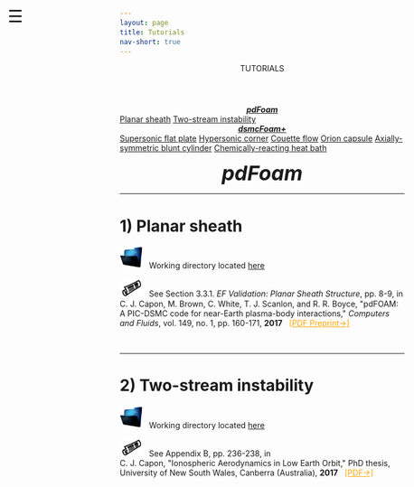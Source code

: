 ```yaml
---
layout: page
title: Tutorials
nav-short: true
---
```


<div id="mySidenav" class="sidenav">
  <a href="javascript:void(0)" class="closebtn" onclick="closeNav()"><i class='fa fa-times'></i></a>
  <header>TUTORIALS</header>
  <a href="https://hystrath.github.io/tutos-pdfoam"><center><b><i>pdFoam</i></b></center></a>
  <a href="https://hystrath.github.io/tutos-pdfoam/#1-planar-sheath">Planar sheath</a>
  <a href="https://hystrath.github.io/tutos-pdfoam/#2-two-stream-instability">Two-stream instability</a>
  <br>
  <a href="https://hystrath.github.io/tutos-dsmcfoam"><center><b><i>dsmcFoam+</i></b></center></a>
  <a href="https://hystrath.github.io/tutos-dsmcfoam/#1-supersonic-flat-plate">Supersonic flat plate</a>
  <a href="https://hystrath.github.io/tutos-dsmcfoam/#2-hypersonic-corner">Hypersonic corner</a>
  <a href="https://hystrath.github.io/tutos-dsmcfoam/#3-couette-flow">Couette flow</a>
  <a href="https://hystrath.github.io/tutos-dsmcfoam/#4-orion-capsule-non-reacting-107-km">Orion capsule</a>
  <a href="https://hystrath.github.io/tutos-dsmcfoam/#5-axially-symmetric-blunt-cylinder">Axially-symmetric blunt cylinder</a>
  <a href="https://hystrath.github.io/tutos-dsmcfoam/#6-chemically-reacting-heat-bath">Chemically-reacting heat bath</a>
</div>

<span style="position: fixed;font-size:30px;cursor:pointer; margin:0px; top:60px;left:30px;" onclick="reopenNav()">&#9776;</span>

<script>
function openNav() {
  document.getElementById("mySidenav").style.width = "210px";
  document.getElementById("mySidenav").style.transition = "0s";
}

function closeNav() {
  document.getElementById("mySidenav").style.width = "0px";
  localStorage.removeItem('show_sidenav');
}

function reopenNav() {
  document.getElementById("mySidenav").style.width = "210px";
  document.getElementById("mySidenav").style.transition = "0.5s";
  localStorage.setItem("show_sidenav", true);
}

if (localStorage.getItem("show_sidenav")) openNav()
</script>
  

<p align="center">
  <span style="font-size:36px"><i><strong>pdFoam</strong></i></span>
</p>

---  

# 1) Planar sheath

<p align="center">
 
</p>

<p><img src="/docs/img/working_folder.png" width="40"> &nbsp; Working directory located <a href="https://github.com/vincentcasseau/hyStrath/tree/master/run/hyStrath/pdFoam/2D_sheath"> here</a></p>

<p><img src="/docs/img/publis.png" width="40"> &nbsp; See Section 3.3.1. <i>EF Validation: Planar Sheath Structure</i>, pp. 8-9, in <br> C. J. Capon, M. Brown, C. White, T. J. Scanlon, and R. R. Boyce, "pdFOAM: A PIC-DSMC code for near-Earth plasma-body interactions," <i>Computers and Fluids</i>, vol. 149, no. 1, pp. 160-171, <b>2017</b> &nbsp; <a href="http://eprints.gla.ac.uk/138700/7/138700.pdf" target="_blank" style="color:orange"> [PDF Preprint→]</a></p>

<br>

---  

# 2) Two-stream instability

<p align="center">

</p>

<p><img src="/docs/img/working_folder.png" width="40"> &nbsp; Working directory located <a href="https://github.com/vincentcasseau/hyStrath/tree/master/run/hyStrath/pdFoam/twoStream"> here</a></p>

<p><img src="/docs/img/publis.png" width="40"> &nbsp; See Appendix B, pp. 236-238, in <br> C. J. Capon, "Ionospheric Aerodynamics in Low Earth Orbit," PhD thesis, University of New South Wales, Canberra (Australia), <b>2017</b> &nbsp; <a href="http://unsworks.unsw.edu.au/fapi/datastream/unsworks:46528/SOURCE01?view=true" target="_blank" style="color:orange"> [PDF→]</a></p>
